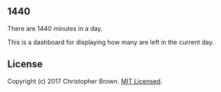 ## 1440

There are 1440 minutes in a day.

This is a dashboard for displaying how many are left in the current day.


## License

Copyright (c) 2017 Christopher Brown. [MIT Licensed](https://chbrown.github.io/licenses/MIT/#2017).
